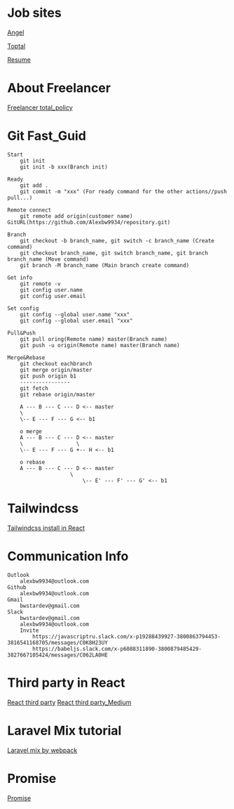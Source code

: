 # Job sites

[Angel](https://angel.co)

[Toptal](https://www.toptal.com)

[Resume](https://app.enhancv.com)
    
# About Freelancer

[Freelancer total_policy](https://www.freelancer.com/info/plainterms.html)

# Git Fast_Guid 

    Start 
        git init
        git init -b xxx(Branch init)

    Ready
        git add .
        git commit -m "xxx" (For ready command for the other actions//push pull...)

    Remote connect
        git remote add origin(customer name) GitURL(https://github.com/Alexbw9934/repository.git)

    Branch
        git checkout -b branch_name, git switch -c branch_name (Create command)
        git checkout branch_name, git switch branch_name, git branch branch_name (Move command)
        git branch -M branch_name (Main branch create command)

    Get info
        git remote -v
        git config user.name
        git config user.email

    Set config
        git config --global user.name "xxx"
        git config --global user.email "xxx"

    Pull&Push
        git pull oring(Remote name) master(Branch name)
        git push -u origin(Remote name) master(Branch name)

    Merge&Rebase
        git checkout eachbranch
        git merge origin/master
        git push origin b1
        ----------------
        git fetch
        git rebase origin/master

        A --- B --- C --- D <-- master
        \
        \-- E --- F --- G <-- b1

        o merge
        A --- B --- C --- D <-- master
        \                 \
        \-- E --- F --- G +-- H <-- b1
        
        o rebase
        A --- B --- C --- D <-- master
                        \
                            \-- E' --- F' --- G' <-- b1
# Tailwindcss 

[Tailwindcss install in React](https://tailwindcss.com/docs/guides/create-react-app)

# Communication Info
    Outlook
        alexbw9934@outlook.com
    Github
        alexbw9934@outlook.com
    Gmail
        bwstardev@gmail.com
    Slack
        bwstardev@gmail.com
        alexbw9934@outlook.com
        Invite
            https://javascriptru.slack.com/x-p19288439927-3800863794453-3816541168705/messages/C0K8H23UY
            https://babeljs.slack.com/x-p6088311890-3800879485429-3827667105424/messages/C062LA0HE

# Third party in React

[React third party](https://developer.mozilla.org/en-US/docs/Learn/JavaScript/Client-side_web_APIs/Third_party_APIs)
[React third party_Medium](https://medium.com/@babux1/how-to-display-third-party-api-data-using-react-js-951c5b2e27da)

# Laravel Mix tutorial

[Laravel mix by webpack](https://laravel-mix.com/docs/6.0/what-is-mix)

# Promise

[Promise](https://medium.com/javascript-scene/master-the-javascript-interview-what-is-a-promise-27fc71e77261#:~:text=A%20promise%20is%20an%20object,fulfilled%2C%20rejected%2C%20or%20pending.)

